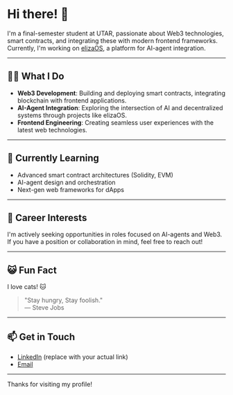 # Hi there! 👋

I'm a final-semester student at UTAR, passionate about Web3 technologies, smart contracts, and integrating these with modern frontend frameworks. Currently, I'm working on [elizaOS](https://github.com/yourusername/elizaOS), a platform for AI-agent integration.

---

## 👨‍💻 What I Do

- **Web3 Development**: Building and deploying smart contracts, integrating blockchain with frontend applications.
- **AI-Agent Integration**: Exploring the intersection of AI and decentralized systems through projects like elizaOS.
- **Frontend Engineering**: Creating seamless user experiences with the latest web technologies.

---

## 🌱 Currently Learning

- Advanced smart contract architectures (Solidity, EVM)
- AI-agent design and orchestration
- Next-gen web frameworks for dApps

---

## 🎯 Career Interests

I'm actively seeking opportunities in roles focused on AI-agents and Web3. If you have a position or collaboration in mind, feel free to reach out!

---

## 😺 Fun Fact

I love cats! 🐱

> "Stay hungry, Stay foolish."  
> — Steve Jobs

---

## 📫 Get in Touch

- [LinkedIn]([https://www.linkedin.com/in/yourprofile](https://www.linkedin.com/in/har-sze-hao-422a61286/)) (replace with your actual link)
- [Email](mailto:your.email@example.com)

---

Thanks for visiting my profile!
